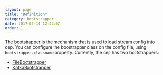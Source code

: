 ```yaml
---
layout: page
title: "Definition"
category: bootstrapper
date: 2017-02-14 12:42:07
order: 1
---
```


The bootstrapper is the mechanism that is used to load stream config into cep. You can configure the boostrapper class on the config file, using `bootstrapper.classname` property. Currently, the cep has two bootstrappers:

* [FileBootstrapper](https://wizzie.io/cep/bootstrapper/file-boostrapper.html)
* [KafkaBootstrapper](https://wizzie.io/cep/bootstrapper/kafka-boostrapper.html)



